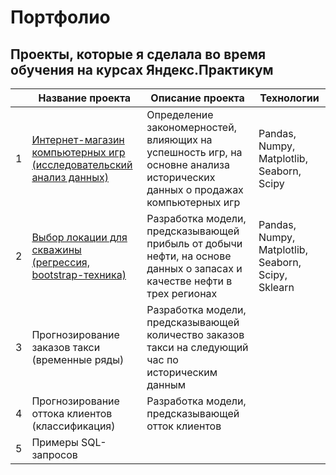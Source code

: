 # Портфолио

Проекты, которые я сделала во время обучения на курсах Яндекс.Практикум
-----------------------------------------------------------------------
| |Название проекта|Описание проекта|Технологии|
|-|------------|-------------------|-----------|
|1|[Интернет-магазин компьютерных игр (исследовательский анализ данных)](https://github.com/ssskvo/Portfolio/tree/main/Интернет-магазин%20компьютерн)|Определение закономерностей, влияющих на успешность игр, на основне анализа исторических данных о продажах компьютерных игр|Pandas, Numpy, Matplotlib, Seaborn, Scipy|
|2|[Выбор локации для скважины (регрессия, bootstrap-техника)](https://github.com/ssskvo/Portfolio/tree/main/Выбор%20локации%20для%20скважины)|Разработка модели, предсказывающей прибыль от добычи нефти, на основе данных о запасах и качестве нефти в трех регионах|Pandas, Numpy, Matplotlib, Seaborn, Scipy, Sklearn|
|3|Прогнозирование заказов такси (временные ряды)|Разработка модели, предсказывающей количество заказов такси на следующий час по историческим данным|
|4|Прогнозирование оттока клиентов (классификация)|Разработка модели, предсказывающей отток клиентов|
|5|Примеры SQL-запросов||
